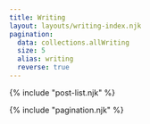 ```yaml
---
title: Writing
layout: layouts/writing-index.njk
pagination:
  data: collections.allWriting
  size: 5
  alias: writing
  reverse: true
---
```


{% include "post-list.njk" %}

<div class="pagination-container">
  {% include "pagination.njk" %}
</div>
